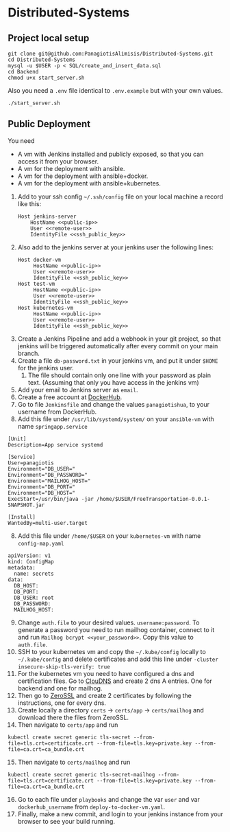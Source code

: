 # Distributed-Systems

## Project local setup

```
git clone git@github.com:PanagiotisAlimisis/Distributed-Systems.git
cd Distributed-Systems
mysql -u $USER -p < SQL/create_and_insert_data.sql
cd Backend
chmod u+x start_server.sh
```
Also you need a ```.env``` file identical to ```.env.example``` but with your own values.
```
./start_server.sh
```

## Public Deployment
You need
- A vm with Jenkins installed and publicly exposed, so that you can access it from your browser.
- A vm for the deployment with ansible.
- A vm for the deployment with ansible+docker.
- A vm for the deployment with ansible+kubernetes.

1. Add to your ssh config ```~/.ssh/config``` file on your local machine a record like this: 
    ```
    Host jenkins-server
        HostName <<public-ip>>
        User <<remote-user>>
        IdentityFile <<ssh_public_key>> 
    ```
2. Also add to the jenkins server at your jenkins user the following lines:
   ```
   Host docker-vm
        HostName <<public-ip>>
        User <<remote-user>>
        IdentityFile <<ssh_public_key>> 
   Host test-vm
        HostName <<public-ip>>
        User <<remote-user>>
        IdentityFile <<ssh_public_key>> 
   Host kubernetes-vm
        HostName <<public-ip>>
        User <<remote-user>>
        IdentityFile <<ssh_public_key>> 
   ```
3. Create a Jenkins Pipeline and add a webhook in your git project, so that jenkins will be triggered automatically after every commit on your main branch.
4. Create a file ```db-password.txt``` in your jenkins vm, and put it under ```$HOME``` for the jenkins user.
   1. The file should contain only one line with your password as plain text. (Assuming that only you have access in the jenkins vm)
5. Add your email to Jenkins server as ```email```. 
6. Create a free account at [DockerHub](https://hub.docker.com).
7. Go to file ```Jenkinsfile``` and change the values ```panagiotishua```, to your username from DockerHub.
8. Add this file under ```/usr/lib/systemd/system/``` on your ```ansible-vm``` with name ```springapp.service```
```
[Unit]
Description=App service systemd

[Service]
User=panagiotis
Environment="DB_USER="
Environment="DB_PASSWORD="
Environment="MAILHOG_HOST="
Environment="DB_PORT="
Environment="DB_HOST="
ExecStart=/usr/bin/java -jar /home/$USER/FreeTransportation-0.0.1-SNAPSHOT.jar

[Install]
WantedBy=multi-user.target
```
8. Add this file under ```/home/$USER``` on your ```kubernetes-vm``` with name ```config-map.yaml```
```
apiVersion: v1
kind: ConfigMap
metadata:
  name: secrets
data:
  DB_HOST: 
  DB_PORT: 
  DB_USER: root
  DB_PASSWORD: 
  MAILHOG_HOST: 
```
9. Change ```auth.file``` to your desired values. ```username:password```. To generate a password you need to run mailhog container, connect to it and run ```Mailhog bcrypt <<your_password>>```. Copy this value to ```auth.file```.
10. SSH to your kubernetes vm and copy the ```~/.kube/config``` locally to ```~/.kube/config``` and delete certificates and add this line under ```-cluster```
```insecure-skip-tls-verify: true``` 
11. For the kubernetes vm you need to have configured a dns and certification files. Go to [ClouDNS](https://www.cloudns.net/main/) and create 2 dns A entries. One for backend and one for mailhog.
12. Then go to [ZeroSSL](https://manage.sslforfree.com/certificates) and create 2 certificates by following the instructions, one for every dns.
13. Create locally a directory ```certs``` -> ```certs/app``` -> ```certs/mailhog``` and download there the files from ZeroSSL.
14. Then navigate to ```certs/app``` and run
```
kubectl create secret generic tls-secret --from-file=tls.crt=certificate.crt --from-file=tls.key=private.key --from-file=ca.crt=ca_bundle.crt
```
15. Then navigate to ```certs/mailhog``` and run
```
kubectl create secret generic tls-secret-mailhog --from-file=tls.crt=certificate.crt --from-file=tls.key=private.key --from-file=ca.crt=ca_bundle.crt
```
16. Go to each file under ```playbooks``` and change the var ```user``` and var ```dockerhub_username``` from ```deploy-to-docker-vm.yaml```.
17. Finally, make a new commit, and login to your jenkins instance from your browser to see your build running.
